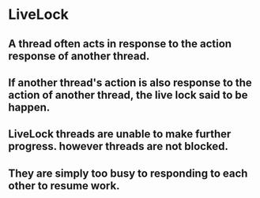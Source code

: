 # LiveLock
## A thread often acts in response to the action response of another thread.
## If another thread's action is also response to the action of another thread, the live lock said to be happen.
## LiveLock threads are unable to make further progress. however threads are not blocked.
## They are simply too busy to responding to each other to resume work.
